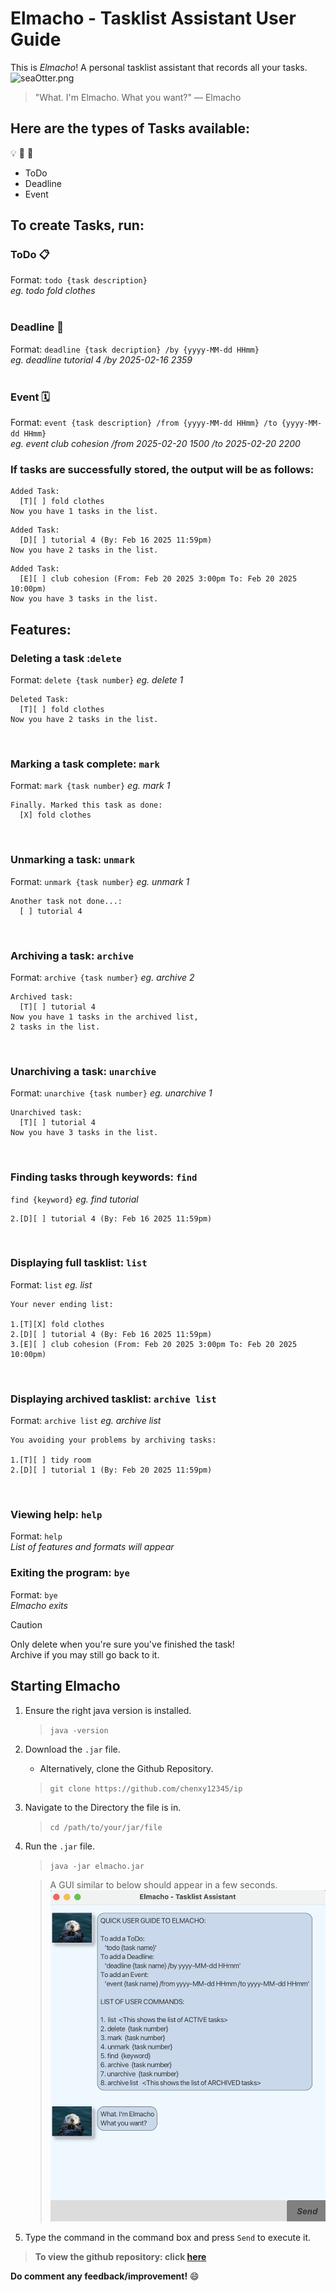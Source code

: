 # Elmacho - Tasklist Assistant User Guide

This is _Elmacho_! A personal tasklist assistant that records all your tasks.
![seaOtter.png](/src/main/resources/images/seaOtter.png)
> "What. I'm Elmacho. What you want?" — Elmacho

## Here are the types of Tasks available:
:bulb:
:memo:
:pencil:
- ToDo
- Deadline
- Event

## To create Tasks, run:
### ToDo :clipboard:
Format: `todo {task description}`\
_eg. todo fold clothes_<br><br>
### Deadline :date:
Format: `deadline {task decription} /by {yyyy-MM-dd HHmm}`\
_eg. deadline tutorial 4 /by 2025-02-16 2359_<br><br>
### Event :spiral_calendar:
Format: `event {task description} /from {yyyy-MM-dd HHmm} /to {yyyy-MM-dd HHmm}`\
_eg. event club cohesion /from 2025-02-20 1500 /to 2025-02-20 2200_ 

### If tasks are successfully stored, the output will be as follows:

```
Added Task: 
  [T][ ] fold clothes 
Now you have 1 tasks in the list.
```


```
Added Task:
  [D][ ] tutorial 4 (By: Feb 16 2025 11:59pm)
Now you have 2 tasks in the list.
```


```
Added Task:
  [E][ ] club cohesion (From: Feb 20 2025 3:00pm To: Feb 20 2025 10:00pm)
Now you have 3 tasks in the list.
```

## Features:
### Deleting a task :`delete`
Format: `delete {task number}`
_eg. delete 1_
```
Deleted Task: 
  [T][ ] fold clothes 
Now you have 2 tasks in the list.
```
<br>

### Marking a task complete: `mark`
Format: `mark {task number}`
_eg. mark 1_
```
Finally. Marked this task as done: 
  [X] fold clothes 
```
<br>

### Unmarking a task: `unmark`
Format: `unmark {task number}`
_eg. unmark 1_
```
Another task not done...: 
  [ ] tutorial 4
```
<br>

### Archiving a task: `archive`
Format: `archive {task number}`
_eg. archive 2_
```
Archived task: 
  [T][ ] tutorial 4
Now you have 1 tasks in the archived list,
2 tasks in the list.
```
<br>

### Unarchiving a task: `unarchive`
Format: `unarchive {task number}`
_eg.  unarchive 1_
```
Unarchived task: 
  [T][ ] tutorial 4
Now you have 3 tasks in the list.
```
<br>

### Finding tasks through keywords: `find`
`find {keyword}`
_eg. find tutorial_
```
2.[D][ ] tutorial 4 (By: Feb 16 2025 11:59pm)
```
<br>

### Displaying full tasklist: `list`
Format: `list`
_eg. list_
```
Your never ending list:

1.[T][X] fold clothes 
2.[D][ ] tutorial 4 (By: Feb 16 2025 11:59pm)
3.[E][ ] club cohesion (From: Feb 20 2025 3:00pm To: Feb 20 2025 10:00pm)
```
<br>

### Displaying archived tasklist: `archive list`
Format: `archive list`
_eg. archive list_
```
You avoiding your problems by archiving tasks:

1.[T][ ] tidy room
2.[D][ ] tutorial 1 (By: Feb 20 2025 11:59pm)
```
<br>

### Viewing help: `help`
Format: `help`  
_List of features and formats will appear_
<br>

### Exiting the program: `bye`
Format: `bye`  
_Elmacho exits_
> [!CAUTION]
> Only delete when you're sure you've finished the task!   
> Archive if you may still go back to it.

## Starting Elmacho
1. Ensure the right java version is installed.  
    >`java -version`
2. Download the `.jar` file.
    - Alternatively, clone the Github Repository.   
    >`git clone https://github.com/chenxy12345/ip`
3. Navigate to the Directory the file is in.  
    >`cd /path/to/your/jar/file`
4. Run the `.jar` file.  
    >`java -jar elmacho.jar`

    >A GUI similar to below should appear in a few seconds.
  ![Welcome.png](/src/main/resources/images/Welcome.png)
5. Type the command in the command box and press `Send` to execute it.

>**To view the github repository: click [here](https://github.com/chenxy12345/ip)**

**Do comment any feedback/improvement!** :smile: